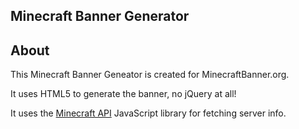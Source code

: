 Minecraft Banner Generator
---

## About

This Minecraft Banner Geneator is created for MinecraftBanner.org.

It uses HTML5 to generate the banner, no jQuery at all!

It uses the [Minecraft API](https://mcapi.us/) JavaScript library for fetching server info.
